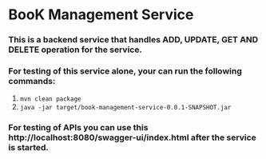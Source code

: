 # BooK Management Service

### This is a backend service that handles ADD, UPDATE, GET AND DELETE operation for the service.
### For testing of this service alone, your can run the following commands:

1. `mvn clean package`
2. `java -jar target/book-management-service-0.0.1-SNAPSHOT.jar`

### For testing of APIs you can use this http://localhost:8080/swagger-ui/index.html after the service is started.

